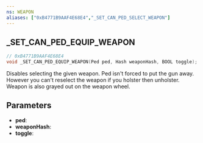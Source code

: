 ```yaml
---
ns: WEAPON
aliases: ["0xB4771B9AAF4E68E4","_SET_CAN_PED_SELECT_WEAPON"]
---
```

## _SET_CAN_PED_EQUIP_WEAPON

```c
// 0xB4771B9AAF4E68E4
void _SET_CAN_PED_EQUIP_WEAPON(Ped ped, Hash weaponHash, BOOL toggle);
```

Disables selecting the given weapon. Ped isn't forced to put the gun away. However you can't reselect the weapon if you holster then unholster. Weapon is also grayed out on the weapon wheel.

## Parameters
* **ped**: 
* **weaponHash**: 
* **toggle**: 

